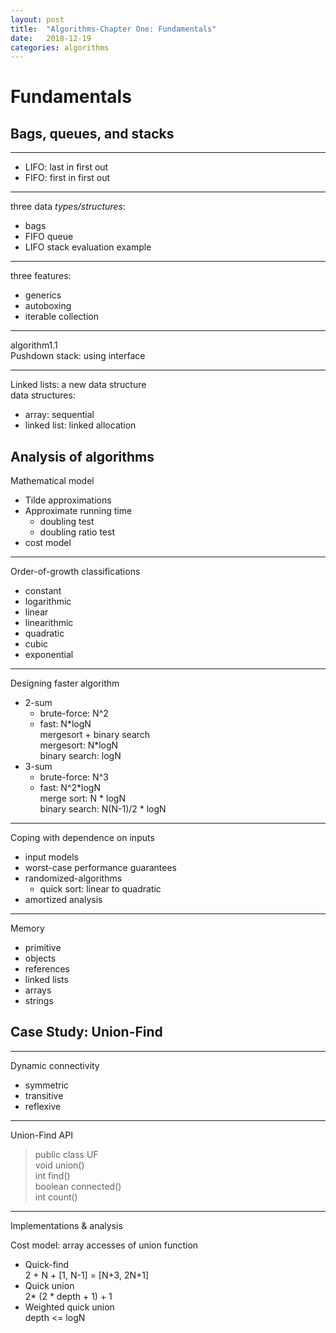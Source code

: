 ```yaml
---
layout: post
title:  "Algorithms-Chapter One: Fundamentals"
date:   2018-12-19
categories: algorithms
---
```

# Fundamentals
## Bags, queues, and stacks

---
+ LIFO: last in first out
+ FIFO: first in first out

---
three data *types/structures*:
+ bags
+ FIFO queue
+ LIFO stack
  evaluation example

---
three features:
+ generics
+ autoboxing
+ iterable collection

---
algorithm1.1  
Pushdown stack: using interface  

---
Linked lists: a new data structure  
data structures:
+ array: sequential
+ linked list: linked allocation

## Analysis of algorithms
Mathematical model
+ Tilde approximations
+ Approximate running time
  + doubling test
  + doubling ratio test
+ cost model

---
Order-of-growth classifications
+ constant
+ logarithmic
+ linear
+ linearithmic
+ quadratic
+ cubic
+ exponential

---
Designing faster algorithm
+ 2-sum
  + brute-force: N^2
  + fast: N\*logN  
	mergesort + binary search  
	mergesort: N\*logN  
	binary search: logN  
+ 3-sum
  + brute-force: N^3
  + fast: N^2*logN  
	merge sort: N * logN  
	binary search: N(N-1)/2 * logN  

---
Coping with dependence on inputs
+ input models
+ worst-case performance guarantees
+ randomized-algorithms
  + quick sort: linear to quadratic
+ amortized analysis

---
Memory
+ primitive
+ objects
+ references
+ linked lists
+ arrays
+ strings

## Case Study: Union-Find

---
Dynamic connectivity
+ symmetric
+ transitive
+ reflexive

---
Union-Find API

>public class UF  
>void union()  
>int find()  
>boolean connected()  
>int count()  

---
Implementations & analysis

Cost model: array accesses of union function

+ Quick-find  
  2 + N + [1, N-1] = [N+3, 2N+1]
+ Quick union  
  2* (2 * depth + 1) + 1
+ Weighted quick union  
  depth <= logN
